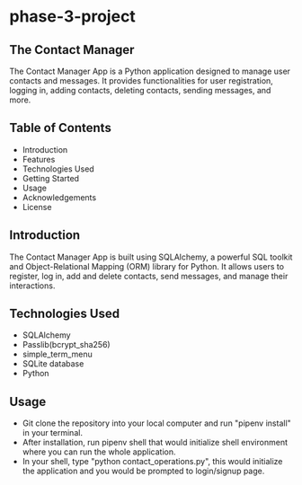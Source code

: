 # phase-3-project

## The Contact Manager 
The Contact Manager App is a Python application designed to manage user contacts and messages. It provides functionalities for user registration, logging in, adding contacts, deleting contacts, sending messages, and more.

## Table of Contents
- Introduction
- Features
- Technologies Used
- Getting Started
- Usage
- Acknowledgements
- License

## Introduction
The Contact Manager App is built using SQLAlchemy, a powerful SQL toolkit and Object-Relational Mapping (ORM) library for Python. It allows users to register, log in, add and delete contacts, send messages, and manage their interactions.

## Technologies Used
- SQLAlchemy
- Passlib(bcrypt_sha256)
- simple_term_menu
- SQLite database
- Python

## Usage
- Git clone the repository into your local computer and run "pipenv install" in your terminal.
- After installation, run pipenv shell that would initialize shell environment where you can run the whole application.
- In your shell, type "python contact_operations.py", this would initialize the application and you would be prompted to login/signup page.

